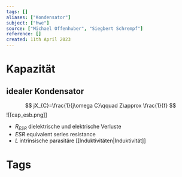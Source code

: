 ```yaml
---
tags: []
aliases: ["Kondensator"]
subject: ["hwe"]
source: ["Michael Offenhuber", "Siegbert Schrempf"]
reference: []
created: 11th April 2023
---
```


# Kapazität
## idealer Kondensator
$$
jX_{C}=\frac{1}{j\omega C}\qquad Z\approx \frac{1}{f}
$$
![[cap_esb.png]]
- $R_{ESR}$ dielektrische und elektrische Verluste
- $ESR$ equivalent series resistance
- $L$ intrinsische parasitäre [[Induktivitäten|Induktivität]]
# Tags